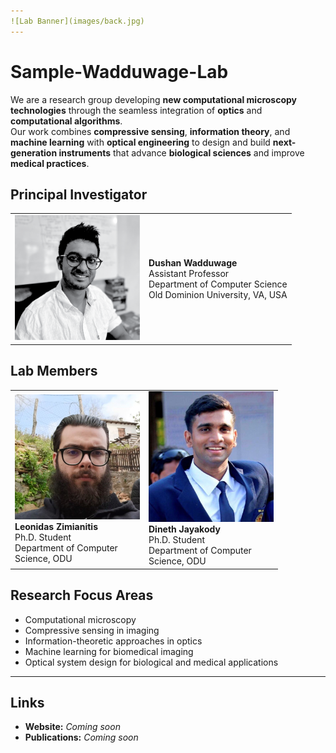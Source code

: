 ```yaml
---
![Lab Banner](images/back.jpg)
---
```

# Sample-Wadduwage-Lab

We are a research group developing **new computational microscopy technologies** through the seamless integration of **optics** and **computational algorithms**.  
Our work combines **compressive sensing**, **information theory**, and **machine learning** with **optical engineering** to design and build **next-generation instruments** that advance **biological sciences** and improve **medical practices**.

## Principal Investigator

<table>
<tr>
<td width="200">
<img src="images/dushan.png" alt="Dushan Wadduwage" width="200">
</td>
<td>
<strong>Dushan Wadduwage</strong><br>
Assistant Professor<br>
Department of Computer Science<br>
Old Dominion University, VA, USA <br>
</td>
</tr>
</table>


## Lab Members

<table>
<tr>
<td width="200">
<img src="images/leo.jpg" alt="Leonidas Zimianitis" width="200"><br>
<strong>Leonidas Zimianitis</strong><br>
Ph.D. Student<br>
Department of Computer Science, ODU
</td>
<td width="200">
<img src="images/Dineth.jpg" alt="Dineth Jayakody" width="200"><br>
<strong>Dineth Jayakody</strong><br>
Ph.D. Student<br>
Department of Computer Science, ODU
</td>
</tr>
</table>

## Research Focus Areas
- Computational microscopy  
- Compressive sensing in imaging  
- Information-theoretic approaches in optics  
- Machine learning for biomedical imaging  
- Optical system design for biological and medical applications  

---

##  Links
- **Website:** _Coming soon_  
- **Publications:** _Coming soon_  
